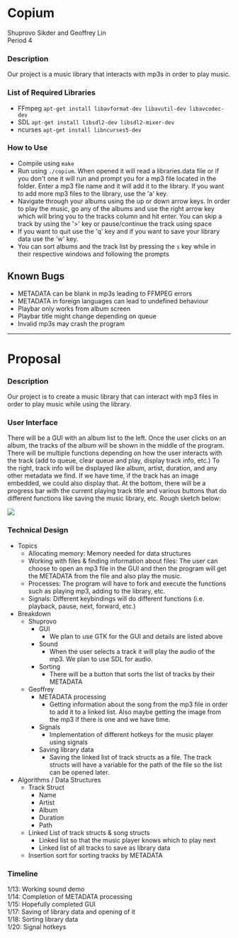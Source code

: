 # Copium

Shuprovo Sikder and Geoffrey Lin  
Period 4

### Description
Our project is a music library that interacts with mp3s in order to play music. 

### List of Required Libraries
- FFmpeg
	`apt-get install libavformat-dev libavutil-dev libavcodec-dev`
- SDL
	`apt-get install libsdl2-dev libsdl2-mixer-dev`
- ncurses
  `apt-get install libncurses5-dev`

### How to Use
- Compile using `make`
- Run using `./copium`. When opened it will read a libraries.data file or if you don't one it will run and prompt you for a mp3 file located in the folder. Enter a mp3 file name and it will add it to the library. If you want to add more mp3 files to the library, use the 'a' key.
- Navigate through your albums using the up or down arrow keys. In order to play the music, go any of the albums and use the right arrow key which will bring you to the tracks column and hit enter. You can skip a track by using the '>' key or pause/continue the track using space
- If you want to quit use the 'q'  key and if you want to save your library data use the 'w' key.
- You can sort albums and the track list by pressing the `s` key while in their respective windows and following the prompts

## Known Bugs
- METADATA can be blank in mp3s leading to FFMPEG errors
- METADATA in foreign languages can lead to undefined behaviour
- Playbar only works from album screen
- Playbar title might change depending on queue
- Invalid mp3s may crash the program

-------------------------------------
# Proposal

### Description
Our project is to create a music library that can interact with mp3 files in order to play music while using the library.

### User Interface
There will be a GUI with an album list to the left. Once the user clicks on an album, the tracks of the album will be shown in the middle of the program. There will be multiple functions depending on how the user interacts with the track (add to queue, clear queue and play, display track info, etc.) To the right, track info will be displayed like album, artist, duration, and any other metadata we find. If we have time, if the track has an image embedded, we could also display that. At the bottom, there will be a progress bar with the current playing track title and various buttons that do different functions like saving the music library, etc. Rough sketch below:

![](https://i.imgur.com/rAAnkCw.png)

### Technical Design
- Topics
  - Allocating memory: Memory needed for data structures
  - Working with files & finding information about files: The user can choose to open an mp3 file in the GUI and then the program will get the METADATA from the file and also play the music.
  - Processes: The program will have to fork and execute the functions such as playing mp3, adding to the library, etc.
  - Signals: Different keybindings will do different functions (i.e. playback, pause, next, forward, etc.)
- Breakdown
  - Shuprovo
    - GUI
      - We plan to use GTK for the GUI and details are listed above
    - Sound
      - When the user selects a track it will play the audio of the mp3. We plan to use SDL for audio.
    - Sorting
      - There will be a button that sorts the list of tracks by their METADATA
  - Geoffrey
    - METADATA processing
      - Getting information about the song from the mp3 file in order to add it to a linked list. Also maybe getting the image from the mp3 if there is one and we have time.
    - Signals
      - Implementation of different hotkeys for the music player using signals
    - Saving library data
      - Saving the linked list of track structs as a file. The track structs will have a variable for the path of the file so the list can be opened later.
- Algorithms / Data Structures
  - Track Struct
    - Name
    - Artist
    - Album
    - Duration
    - Path
  - Linked List of track structs & song structs
    - Linked list so that the music player knows which to play next
    - Linked list of all tracks to save as library data
  - Insertion sort for sorting tracks by METADATA

### Timeline
1/13: Working sound demo  
1/14: Completion of METADATA processing  
1/15: Hopefully completed GUI  
1/17: Saving of library data and opening of it  
1/18: Sorting library data  
1/20: Signal hotkeys  
